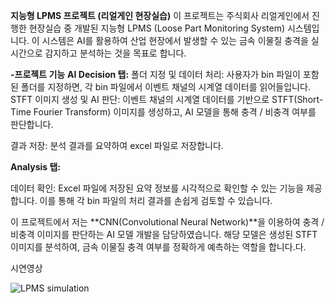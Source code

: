 **지능형 LPMS 프로젝트 (리얼게인 현장실습)**
이 프로젝트는 주식회사 리얼게인에서 진행한 현장실습 중 개발된 지능형 LPMS (Loose Part Monitoring System) 시스템입니다. 이 시스템은 AI를 활용하여 산업 현장에서 발생할 수 있는 금속 이물질 충격을 실시간으로 감지하고 분석하는 것을 목표로 합니다.

**-프로젝트 기능**
**AI Decision 탭:**
폴더 지정 및 데이터 처리: 사용자가 bin 파일이 포함된 폴더를 지정하면, 각 bin 파일에서 이벤트 채널의 시계열 데이터를 읽어들입니다.
STFT 이미지 생성 및 AI 판단: 이벤트 채널의 시계열 데이터를 기반으로 STFT(Short-Time Fourier Transform) 이미지를 생성하고, AI 모델을 통해 충격 / 비충격 여부를 판단합니다.

결과 저장: 분석 결과를 요약하여 excel 파일로 저장합니다.

**Analysis 탭:**

데이터 확인: Excel 파일에 저장된 요약 정보를 시각적으로 확인할 수 있는 기능을 제공합니다. 이를 통해 각 bin 파일의 처리 결과를 손쉽게 검토할 수 있습니다.

이 프로젝트에서 저는 **CNN(Convolutional Neural Network)**을 이용하여 충격 / 비충격 이미지를 판단하는 AI 모델 개발을 담당하였습니다. 해당 모델은 생성된 STFT 이미지를 분석하여, 금속 이물질 충격 여부를 정확하게 예측하는 역할을 합니다.다.

시연영상

![LPMS simulation](https://github.com/user-attachments/assets/5ef19650-6dfc-43a4-ba59-5ef795c42939)

